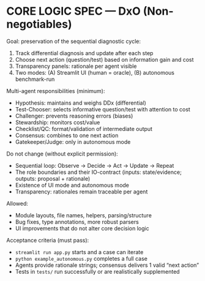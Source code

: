 # CORE LOGIC SPEC — DxO (Non-negotiables)

Goal: preservation of the sequential diagnostic cycle:
1) Track differential diagnosis and update after each step
2) Choose next action (question/test) based on information gain and cost
3) Transparency panels: rationale per agent visible
4) Two modes: (A) Streamlit UI (human = oracle), (B) autonomous benchmark-run

Multi-agent responsibilities (minimum):
- Hypothesis: maintains and weighs DDx (differential)
- Test-Chooser: selects informative question/test with attention to cost
- Challenger: prevents reasoning errors (biases)
- Stewardship: monitors cost/value
- Checklist/QC: format/validation of intermediate output
- Consensus: combines to one next action
- Gatekeeper/Judge: only in autonomous mode

Do not change (without explicit permission):
- Sequential loop: Observe → Decide → Act → Update → Repeat
- The role boundaries and their IO-contract (inputs: state/evidence; outputs: proposal + rationale)
- Existence of UI mode and autonomous mode
- Transparency: rationales remain traceable per agent

Allowed:
- Module layouts, file names, helpers, parsing/structure
- Bug fixes, type annotations, more robust parsers
- UI improvements that do not alter core decision logic

Acceptance criteria (must pass):
- `streamlit run app.py` starts and a case can iterate
- `python example_autonomous.py` completes a full case
- Agents provide rationale strings; consensus delivers 1 valid “next action”
- Tests in `tests/` run successfully or are realistically supplemented